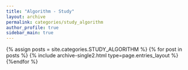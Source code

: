 ```yaml
---
title: "Algorithm - Study"
layout: archive
permalink: categories/study_algorithm
author_profile: true
sidebar_main: true
---
```



{% assign posts = site.categories.STUDY_ALGORITHM %}
{% for post in posts %} {% include archive-single2.html type=page.entries_layout %} {%endfor %}
